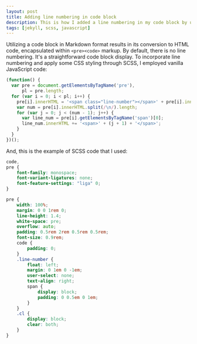 ```yaml
---
layout: post
title: Adding line numbering in code block
description: This is how I added a line numbering in my code block by using a few lines of vanilla JavaScript and some SCSS for styling.
tags: [jekyll, scss, javascript]
---
```


Utilizing a code block in Markdown format results in its conversion to HTML code, encapsulated within `<pre><code>` markup. By default, there is no line numbering. It's a straightforward code block display. To incorporate line numbering and apply some CSS styling through SCSS, I employed vanilla JavaScript code:

```js
(function() {
  var pre = document.getElementsByTagName('pre'),
      pl = pre.length;
  for (var i = 0; i < pl; i++) {
    pre[i].innerHTML = '<span class="line-number"></span>' + pre[i].innerHTML + '<span class="cl"></span>';
    var num = pre[i].innerHTML.split(/\n/).length;
    for (var j = 0; j < (num - 1); j++) {
      var line_num = pre[i].getElementsByTagName('span')[0];
      line_num.innerHTML += '<span>' + (j + 1) + '</span>';
    }
  }
})();
```

And, this is the example of SCSS code that I used:

```scss
code,
pre {
    font-family: monospace;
    font-variant-ligatures: none;
    font-feature-settings: "liga" 0;
}

pre {
    width: 100%;
    margin: 0 0 1rem 0;
    line-height: 1.4;
    white-space: pre;
    overflow: auto;
    padding: 0.5rem 2rem 0.5rem 0.5rem;
    font-size: 0.9rem;
    code {
        padding: 0;
    }
    .line-number {
        float: left;
        margin: 0 1em 0 -1em;
        user-select: none;
        text-align: right;
        span {
            display: block;
            padding: 0 0.5em 0 1em;
        }
    }
    .cl {
        display: block;
        clear: both;
    }
}
```